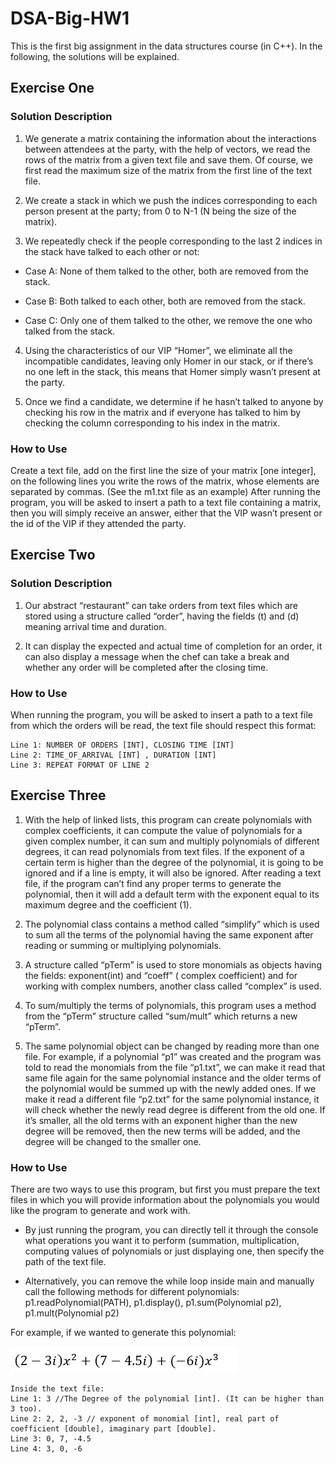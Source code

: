 # DSA-Big-HW1

This is the first big assignment in the data structures course (in C++). In the following, the solutions will be explained.

## Exercise One

### Solution Description

1. We generate a matrix containing the information about the interactions between attendees at the party, with the help of vectors, we read the rows of the matrix from a given text file and save them. Of course, we first read the maximum size of the matrix from the first line of the text file. 

2. We create a stack in which we push the indices corresponding to each person present at the party; from 0 to N-1 (N being the size of  the matrix).

3. We repeatedly check if the people corresponding to the last 2 indices in the stack have talked to each other or not: 
	
- Case A: None of them talked to the other, both are removed from	the stack.  

- Case B: Both talked to each other, both are removed from the stack.

- Case C: Only one of them talked to the other, we remove the one who talked from the stack.


4. Using the characteristics of our VIP “Homer”, we eliminate all the incompatible candidates, leaving only Homer in our stack, or if there’s no one left in the stack, this means that Homer simply wasn’t present at the party.

5. Once we find a candidate, we determine if he hasn’t talked to anyone by checking his row in the matrix and if everyone has talked to him by checking the column corresponding to his index in the matrix.

### How to Use

Create a text file, add on the first line the size of your matrix 		[one integer], on the following lines you write the rows of the matrix,		whose elements are separated by commas. (See the m1.txt file as an		example)
After running the program, you will be asked to insert a path to a text file containing a matrix, then you will simply receive an answer, either that the VIP wasn’t present or the id of the VIP if they attended the party.


## Exercise Two

### Solution Description

1. Our abstract “restaurant” can take orders from text files which are stored using a structure called “order”, having the fields (t) and (d) meaning arrival time and duration. 

2. It can display the expected and actual time of completion for an order, it can also display a message when the chef can take a break and whether any order will be completed after the closing time.

### How to Use

When running the program, you will be asked to insert a path to a text file from which the orders will be read, the text file should respect this format: 

```
Line 1: NUMBER OF ORDERS [INT], CLOSING TIME [INT]
Line 2: TIME_OF_ARRIVAL [INT] , DURATION [INT] 
Line 3: REPEAT FORMAT OF LINE 2 
```

## Exercise Three

1. With the help of linked lists, this program can create polynomials with complex coefficients, it can compute the value of polynomials for a given complex number,
it can sum and multiply polynomials of different degrees, it can read polynomials from text files. If the exponent of a certain term is higher than the degree of the polynomial, it is going to be ignored and if a line is empty, it will also be ignored. 
After reading a text file, if the program can’t find any proper terms to generate the polynomial, then it will add a default term with the exponent equal to its maximum degree and the coefficient (1).

2. The polynomial class contains a method called “simplify” which is used to sum all the terms of the polynomial having the same exponent after reading or summing or multiplying polynomials.

3. A structure called “pTerm” is used to store monomials as objects having the fields: exponent(int) and “coeff” ( complex coefficient) and for working with complex numbers, another class called “complex” is used.

4. To sum/multiply the terms of polynomials, this program uses a method from the “pTerm” structure called “sum/mult” which returns a new “pTerm”.

5. The same polynomial object can be changed by reading more than one file. For example, if a polynomial “p1” was created and the program was told to read the monomials from the file “p1.txt”, we can make it read that same file again for the same polynomial instance and the older terms of the polynomial would be summed up with the newly added ones. If we make it read a different file “p2.txt” for the same polynomial instance, it will check whether the newly read degree is different from the old one. If it’s smaller, all the old terms with an exponent higher than the new degree will be removed, then the new terms will be added, and the degree will be changed to the smaller one.

### How to Use

There are two ways to use this program, but first you must prepare the text files in which you will provide information about the polynomials you would like the program to generate and work with. 

- By just running the program, you can directly tell it through the console what operations you want it to perform (summation, multiplication, computing values of polynomials or just displaying one, then specify the path of the text file.

- Alternatively, you can remove the while loop inside main and manually call the following methods for different polynomials: p1.readPolynomial(PATH), p1.display(), p1.sum(Polynomial p2), p1.mult(Polynomial p2) 

For example, if we wanted to generate this polynomial:

![poly](image.png)

```
Inside the text file: 
Line 1: 3 //The Degree of the polynomial [int]. (It can be higher than 3 too).
Line 2: 2, 2, -3 // exponent of monomial [int], real part of coefficient [double], imaginary part [double].
Line 3: 0, 7, -4.5
Line 4: 3, 0, -6
```


